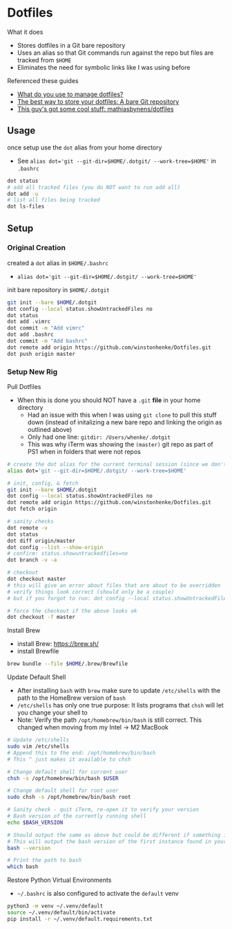 # Dotfiles

What it does

- Stores dotfiles in a Git bare repository
- Uses an alias so that Git commands run against the repo but files are tracked from `$HOME`
- Eliminates the need for symbolic links like I was using before

Referenced these guides

- [What do you use to manage dotfiles?](https://news.ycombinator.com/item?id=11071754)
- [The best way to store your dotfiles: A bare Git repository](https://developer.atlassian.com/blog/2016/02/best-way-to-store-dotfiles-git-bare-repo/)
- [This guy's got some cool stuff: mathiasbynens/dotfiles](https://github.com/mathiasbynens/dotfiles)

## Usage

once setup use the `dot` alias from your home directory

- See `alias dot='git --git-dir=$HOME/.dotgit/ --work-tree=$HOME'` in `.bashrc`

```bash
dot status
# add all tracked files (you do NOT want to run add all)
dot add -u
# list all files being tracked
dot ls-files
```

## Setup

### Original Creation

created a `dot` alias in `$HOME/.bashrc`

- `alias dot='git --git-dir=$HOME/.dotgit/ --work-tree=$HOME'`

init bare repository in `$HOME/.dotgit`

```bash
git init --bare $HOME/.dotgit
dot config --local status.showUntrackedFiles no
dot status
dot add .vimrc
dot commit -m "Add vimrc"
dot add .bashrc
dot commit -m "Add bashrc"
dot remote add origin https://github.com/winstonhenke/Dotfiles.git
dot push origin master
```

### Setup New Rig

Pull Dotfiles

- When this is done you should NOT have a `.git` **file** in your home directory
  - Had an issue with this when I was using `git clone` to pull this stuff down (instead of initalizing a new bare repo and linking the origin as outlined above)
  - Only had one line: `gitdir: /Users/whenke/.dotgit`
  - This was why iTerm was showing the `(master)` git repo as part of PS1 when in folders that were not repos

```bash
# create the dot alias for the current terminal session (since we don't have the .bashrc being used yet)
alias dot='git --git-dir=$HOME/.dotgit/ --work-tree=$HOME'

# init, config, & fetch
git init --bare $HOME/.dotgit
dot config --local status.showUntrackedFiles no
dot remote add origin https://github.com/winstonhenke/Dotfiles.git
dot fetch origin

# sanity checks
dot remote -v
dot status
dot diff origin/master
dot config --list --show-origin
# confirm: status.showuntrackedfiles=no
dot branch -v -a

# checkout
dot checkout master
# this will give an error about files that are about to be overridden
# verify things look correct (should only be a couple)
# but if you forgot to run: dot config --local status.showUntrackedFiles no, it could be bad

# force the checkout if the above looks ok
dot checkout -f master
```

Install Brew

- install Brew: <https://brew.sh/>
- install Brewfile

```bash
brew bundle --file $HOME/.brew/Brewfile
```

Update Default Shell

- After installing `bash` with `brew` make sure to update `/etc/shells` with the path to the HomeBrew version of `bash`
- `/etc/shells` has only one true purpose: It lists programs that `chsh` will let you change your shell to
- Note: Verify the path `/opt/homebrew/bin/bash` is still correct. This changed when moving from my Intel -> M2 MacBook

```bash
# Update /etc/shells
sudo vim /etc/shells
# Append this to the end: /opt/homebrew/bin/bash
# This ^ just makes it available to chsh

# Change default shell for current user
chsh -s /opt/homebrew/bin/bash $USER

# Change default shell for root user
sudo chsh -s /opt/homebrew/bin/bash root

# Sanity check - quit iTerm, re-open it to verify your version
# Bash version of the currently running shell
echo $BASH_VERSION

# Should output the same as above but could be different if something is messed up
# This will output the bash version of the first instance found in your $PATH (not what you are actually running)
bash --version

# Print the path to bash
which bash
```

Restore Python Virtual Environments

- `~/.bashrc` is also configured to activate the `default` venv

```bash
python3 -m venv ~/.venv/default
source ~/.venv/default/bin/activate
pip install -r ~/.venv/default.requirements.txt
```
